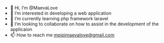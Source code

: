 - 👋 Hi, I’m @MaevaLove
- 👀 I’m interested in developing a web application
- 🌱 I’m currently learning php framework laravel
- 💞️ I’m looking to collaborate on how to assist in the development of the applicaion
- 📫 How to reach me mpipimaevalove@gmail.com

<!---
MaevaLove/MaevaLove is a ✨ special ✨ repository because its `README.md` (this file) appears on your GitHub profile.
You can click the Preview link to take a look at your changes.
--->
